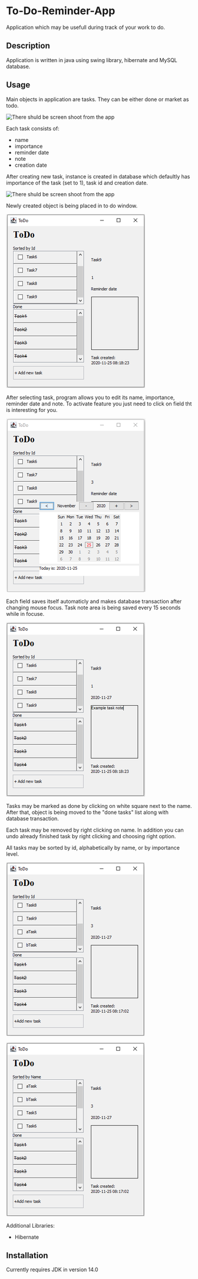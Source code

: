 # To-Do-Reminder-App
Application which may be usefull during track of your work to do.

## Description
Application is written in java using swing library, hibernate and MySQL database.

## Usage
Main objects in application are tasks.
They can be either done or market as todo.

![There shuld be screen shoot from the app](Screenshoots/ToDo1.png)

Each task consists of:
  - name
  - importance
  - reminder date
  - note
  - creation date
  
After creating new task, instance is created in database which defaultly has importance of the task (set to 1), task id and creation date.

![There shuld be screen shoot from the app](/Screenshoots/ToDo2.png)

Newly created object is being placed in to do window.

![There shuld be screen shoot from the app](/src/main/resources/Screenshoots/ToDo3.png)

After selecting task, program allows you to edit its name, importance, reminder date and note.
To activate feature you just need to click on field tht is interesting for you.

![There shuld be screen shoot from the app](/src/main/resources/Screenshoots/ToDo4.png)

Each field saves itself automaticly and makes database transaction after changing mouse focus.
Task note area is being saved every 15 seconds while in focuse.

![There shuld be screen shoot from the app](src/main/resources/Screenshoots/ToDo5.png)

Tasks may be marked as done by clicking on white square next to the name.
After that, object is being moved to the "done tasks" list along with database transaction.

Each task may be removed by right clicking on name.
In addition you can undo already finished task by right clicking and choosing right option.

All tasks may be sorted by id, alphabetically by name, or by importance level.

![There shuld be screen shoot from the app](src/main/resources/Screenshoots/Sorting1.png)

![There shuld be screen shoot from the app](src/main/resources/Screenshoots/Sorting2.png)

Additional Libraries:
  - Hibernate

## Installation
Currently requires JDK in version 14.0
